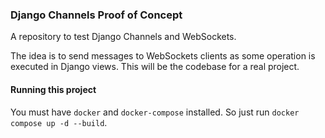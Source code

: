 ### Django Channels Proof of Concept

A repository to test Django Channels and WebSockets.

The idea is to send messages to WebSockets clients as some operation is executed in Django views. This will be the codebase for a real project.

#### Running this project
You must have `docker` and `docker-compose` installed. So just run `docker compose up -d --build`.
